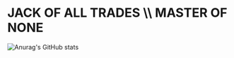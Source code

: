 # JACK  OF  ALL  TRADES  \\\  MASTER  OF  NONE
![Anurag's GitHub stats](https://github-readme-stats.vercel.app/api?username=frgpnd&show_icons=true&theme=dark&hide_border=true)
